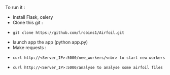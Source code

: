 To run it :
-   Install Flask, celery
-   Clone this git : 
-     git clone https://github.com/lrobins1/Airfoil.git
-   launch app the app (python app.py)
-   Make requests :
-     curl http://<Server_IP>:5000/new_workers/<nbr> to start new workers
-     curl http://<Server_IP>:5000/analyse to analyse some airfoil files
